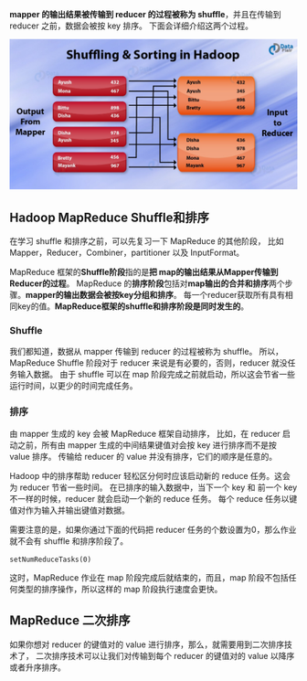 **mapper 的输出结果被传输到 reducer 的过程被称为 shuffle**，并且在传输到 reducer 之前，数据会被按 key 排序。
下面会详细介绍这两个过程。

![shuffleAndSortFlow01.png](img/11/shuffleAndSortFlow01.png)

## Hadoop MapReduce Shuffle和排序
在学习 shuffle 和排序之前，可以先复习一下 MapReduce 的其他阶段，
比如 Mapper，Reducer，Combiner，partitioner 以及 InputFormat。

MapReduce 框架的**Shuffle阶段**指的是**把 map的输出结果从Mapper传输到Reducer的过程**。
MapReduce 的**排序阶段**包括对**map输出的合并和排序**两个步骤。**mapper的输出数据会被按key分组和排序**。
每一个reducer获取所有具有相同key的值。**MapReduce框架的shuffle和排序阶段是同时发生的**。

### Shuffle
我们都知道，数据从 mapper 传输到 reducer 的过程被称为 shuffle。
所以，MapReduce Shuffle 阶段对于 reducer 来说是有必要的，否则，reducer 就没任务输入数据。
由于 shuffle 可以在 map 阶段完成之前就启动，所以这会节省一些运行时间，以更少的时间完成任务。

### 排序
由 mapper 生成的 key 会被 MapReduce 框架自动排序，
比如，在 reducer 启动之前，所有由 mapper 生成的中间结果键值对会按 key 进行排序而不是按 value 排序。
传输给 reducer 的 value 并没有排序，它们的顺序是任意的。

Hadoop 中的排序帮助 reducer 轻松区分何时应该启动新的 reduce 任务。这会为 reducer 节省一些时间。
在已排序的输入数据中，当下一个 key 和 前一个 key 不一样的时候，reducer 就会启动一个新的 reduce 任务。
每个 reduce 任务以键值对作为输入并输出键值对数据。

需要注意的是，如果你通过下面的代码把 reducer 任务的个数设置为0，那么作业就不会有 shuffle 和排序阶段了。
```text
setNumReduceTasks(0)
```

这时，MapReduce 作业在 map 阶段完成后就结束的，而且，map 阶段不包括任何类型的排序操作，所以这样的 map 阶段执行速度会更快。

## MapReduce 二次排序
如果你想对 reducer 的键值对的 value 进行排序，那么，就需要用到二次排序技术了，
二次排序技术可以让我们对传输到每个 reducer 的键值对的 value 以降序或者升序排序。